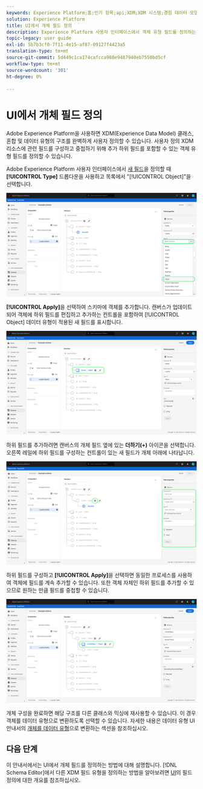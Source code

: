 ```yaml
---
keywords: Experience Platform;홈;인기 항목;api;XDM;XDM 시스템;경험 데이터 모델;ui;작업 영역;개체;필드;home;popular topics;api;XDM system;experience data model;ui;workspace;object;field;
solution: Experience Platform
title: UI에서 개체 필드 정의
description: Experience Platform 사용자 인터페이스에서 객체 유형 필드를 정의하는 방법을 알아봅니다.
topic-legacy: user guide
exl-id: 5b7b3cf0-7f11-4e15-af87-09127f4423a5
translation-type: tm+mt
source-git-commit: 5d449c1ca174cafcca988e9487940eb7550bd5cf
workflow-type: tm+mt
source-wordcount: '301'
ht-degree: 0%

---
```


# UI에서 개체 필드 정의

Adobe Experience Platform을 사용하면 XDM(Experience Data Model) 클래스, 혼합 및 데이터 유형의 구조를 완벽하게 사용자 정의할 수 있습니다. 사용자 정의 XDM 리소스에 관련 필드를 구성하고 중첩하기 위해 추가 하위 필드를 포함할 수 있는 객체 유형 필드를 정의할 수 있습니다.

Adobe Experience Platform 사용자 인터페이스에서 [새 필드](./overview.md#define)을 정의할 때 **[!UICONTROL Type]** 드롭다운을 사용하고 목록에서 &quot;[!UICONTROL Object]&quot;을 선택합니다.

![](../../images/ui/fields/special/object.png)

**[!UICONTROL Apply]**&#x200B;을 선택하여 스키마에 객체를 추가합니다. 캔버스가 업데이트되어 객체에 하위 필드를 편집하고 추가하는 컨트롤을 포함하여 [!UICONTROL Object] 데이터 유형이 적용된 새 필드를 표시합니다.

![](../../images/ui/fields/special/object-applied.png)

하위 필드를 추가하려면 캔버스의 개체 필드 옆에 있는 **더하기(+)** 아이콘을 선택합니다. 오른쪽 레일에 하위 필드를 구성하는 컨트롤이 있는 새 필드가 개체 아래에 나타납니다.

![](../../images/ui/fields/special/object-add-field.png)

하위 필드를 구성하고 **[!UICONTROL Apply]**&#x200B;을 선택하면 동일한 프로세스를 사용하여 객체에 필드를 계속 추가할 수 있습니다. 또한 객체 자체인 하위 필드를 추가할 수 있으므로 원하는 만큼 필드를 중첩할 수 있습니다.

![](../../images/ui/fields/special/object-nested.png)

개체 구성을 완료하면 해당 구조를 다른 클래스와 믹싱에 재사용할 수 있습니다. 이 경우 객체를 데이터 유형으로 변환하도록 선택할 수 있습니다. 자세한 내용은 데이터 유형 UI 안내서의 [개체를 데이터 유형](../resources/data-types.md#convert)으로 변환하는 섹션을 참조하십시오.

## 다음 단계

이 안내서에서는 UI에서 개체 필드를 정의하는 방법에 대해 설명합니다. [!DNL Schema Editor]에서 다른 XDM 필드 유형을 정의하는 방법을 알아보려면 [UI](./overview.md#special)의 필드 정의에 대한 개요를 참조하십시오.
